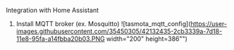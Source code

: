 Integration with Home Assistant

1. Install MQTT broker (ex. Mosquitto)
![tasmota_mqtt_config](https://user-images.githubusercontent.com/35450305/42132435-2cb3339a-7d18-11e8-95fa-a14fbba20b03.PNG width="200" height=386"")
